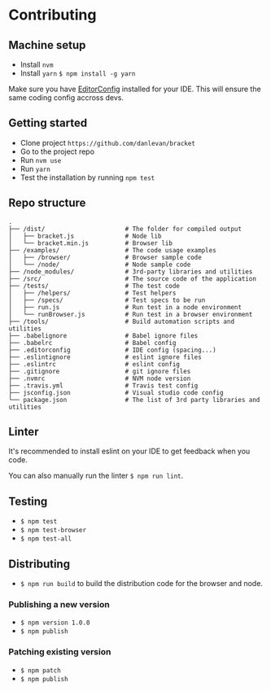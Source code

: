 # Contributing

## Machine setup

- Install `nvm`
- Install `yarn` `$ npm install -g yarn`

Make sure you have [EditorConfig](http://editorconfig.org/#download) installed for your IDE. This will ensure the same coding config accross devs. 

## Getting started

- Clone project `https://github.com/danlevan/bracket`
- Go to the project repo
- Run `nvm use`
- Run `yarn`
- Test the installation by running `npm test`

## Repo structure


```
.
├── /dist/                      # The folder for compiled output
│   ├── bracket.js              # Node lib
│   └── bracket.min.js          # Browser lib
├── /examples/                  # The code usage examples
│   ├── /browser/               # Browser sample code
│   └── /node/                  # Node sample code
├── /node_modules/              # 3rd-party libraries and utilities
├── /src/                       # The source code of the application        
├── /tests/                     # The test code
│   ├── /helpers/               # Test helpers
│   ├── /specs/                 # Test specs to be run
│   ├── run.js                  # Run test in a node environment
│   └── runBrowser.js           # Run test in a browser environment
├── /tools/                     # Build automation scripts and utilities
├── .babelignore                # Babel ignore files
├── .babelrc                    # Babel config
├── .editorconfig               # IDE config (spacing...)
├── .eslintignore               # eslint ignore files
├── .eslintrc                   # eslint config
├── .gitignore                  # git ignore files
├── .nvmrc                      # NVM node version
├── .travis.yml                 # Travis test config
├── jsconfig.json               # Visual studio code config
└── package.json                # The list of 3rd party libraries and utilities
```

## Linter

It's recommended to install eslint on your IDE to get feedback when you code.

You can also manually run the linter `$ npm run lint`.

## Testing

- `$ npm test`
- `$ npm test-browser`
- `$ npm test-all`

## Distributing

- `$ npm run build` to build the distribution code for the browser and node.

### Publishing a new version

- `$ npm version 1.0.0`
- `$ npm publish`

### Patching existing version

- `$ npm patch`
- `$ npm publish`
